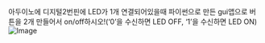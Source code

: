 아두이노에 디지털2번핀에 LED가 1개 연결되어있을때 파이썬으로 만든 gui앱으로 버튼을 2개 만들어서 on/off하시오!(‘0’을 수신하면 LED OFF, ‘1’을 수신하면 LED ON)
![Image](https://github.com/user-attachments/assets/cee59d76-a2b0-47dd-9698-0e2b50608b5d)
